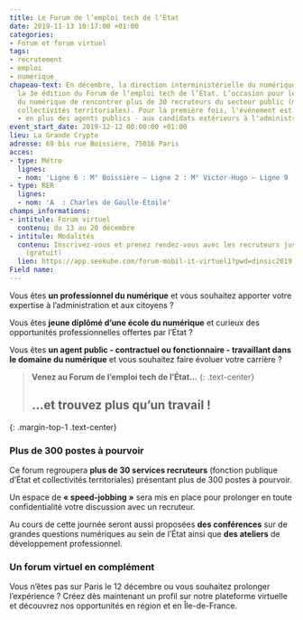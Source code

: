 ```yaml
---
title: Le Forum de l’emploi tech de l’État
date: 2019-11-13 10:17:00 +01:00
categories:
- Forum et forum virtuel
tags:
- recrutement
- emploi
- numérique
chapeau-text: En décembre, la direction interministérielle du numérique (DINUM) organise
  la 3e édition du Forum de l’emploi tech de l’État. L’occasion pour les professionnels
  du numérique de rencontrer plus de 30 recruteurs du secteur public (ministères et
  collectivités territoriales). Pour la première fois, l'événement est également destiné
  - en plus des agents publics - aux candidats extérieurs à l'administration.
event_start_date: 2019-12-12 00:00:00 +01:00
lieu: La Grande Crypte
adresse: 69 bis rue Boissière, 75016 Paris
acces:
- type: Métro
  lignes:
  - nom: 'Ligne 6 : M° Boissière – Ligne 2 : M° Victor-Hugo – Ligne 9 : M° Trocadéro'
- type: RER
  lignes:
  - nom: 'A  : Charles de Gaulle-Étoile'
champs_informations:
- intitule: Forum virtuel
  contenu: du 13 au 20 décembre
- intitule: Modalités
  contenu: Inscrivez-vous et prenez rendez-vous avec les recruteurs jusqu’au 12 décembre
    (gratuit)
  lien: https://app.seekube.com/forum-mobil-it-virtuel1?pwd=dinsic2019
Field name: 
---
```


Vous êtes **un professionnel du numérique** et vous souhaitez apporter votre expertise à l’administration et aux citoyens ?

Vous êtes **jeune diplômé d’une école du numérique** et curieux des opportunités professionnelles offertes par l’État ?

Vous êtes **un agent public - contractuel ou fonctionnaire - travaillant dans le domaine du numérique** et vous souhaitez faire évoluer votre carrière ?

> **Venez au Forum de l’emploi tech de l’État...**
{: .text-center}
> ## **...et trouvez plus qu’un travail !**
{: .margin-top-1 .text-center} 


### Plus de 300 postes à pourvoir
Ce forum regroupera **plus de 30 services recruteurs** (fonction publique d’État et collectivités territoriales) présentant plus de 300 postes à pourvoir. 

Un espace de **« speed-jobbing »** sera mis en place pour prolonger en toute confidentialité votre discussion avec un recruteur.

Au cours de cette journée seront aussi proposées **des conférences** sur de grandes questions numériques au sein de l’État ainsi que **des ateliers** de développement professionnel. 

### Un forum virtuel en complément
Vous n’êtes pas sur Paris le 12 décembre ou vous souhaitez prolonger l’expérience ? Créez dès maintenant un profil sur notre plateforme virtuelle et découvrez nos opportunités en région et en Île-de-France.
